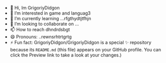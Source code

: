- 👋 Hi, Im GrigoriyDidgon
- 👀 I’m interested in game and languag3
- 🌱 I’m currently learning ...rfgthydtjtfhjn
- 💞️ I’m looking to collaborate on ...
- 📫 How to reach dhndrdsbgt
- 😄 Pronouns: ..rewnsrhtrtgrtg
- ⚡ Fun fact:
GrigoriyDidgon/GrigoriyDidgon is a special ✨ repository because its `README.md` (this file) appears on your GitHub profile.
You can click the Preview link to take a look at your changes.)
